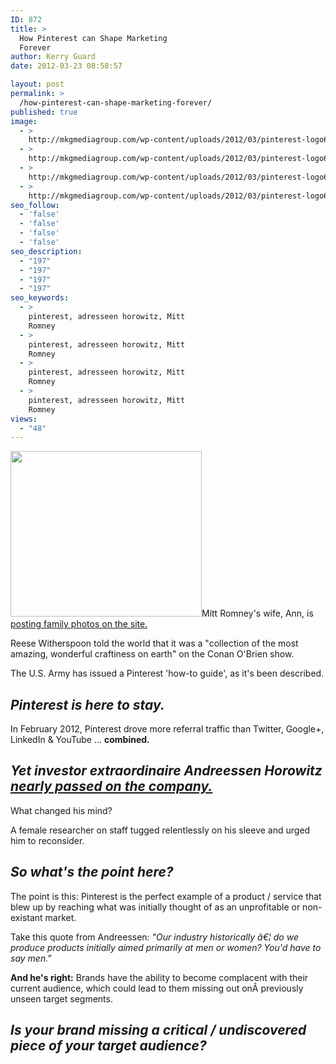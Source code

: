 ```yaml
---
ID: 872
title: >
  How Pinterest can Shape Marketing
  Forever
author: Kerry Guard
date: 2012-03-23 08:58:57

layout: post
permalink: >
  /how-pinterest-can-shape-marketing-forever/
published: true
image:
  - >
    http://mkgmediagroup.com/wp-content/uploads/2012/03/pinterest-logo6.jpeg
  - >
    http://mkgmediagroup.com/wp-content/uploads/2012/03/pinterest-logo6.jpeg
  - >
    http://mkgmediagroup.com/wp-content/uploads/2012/03/pinterest-logo6.jpeg
  - >
    http://mkgmediagroup.com/wp-content/uploads/2012/03/pinterest-logo6.jpeg
seo_follow:
  - 'false'
  - 'false'
  - 'false'
  - 'false'
seo_description:
  - "197"
  - "197"
  - "197"
  - "197"
seo_keywords:
  - >
    pinterest, adresseen horowitz, Mitt
    Romney
  - >
    pinterest, adresseen horowitz, Mitt
    Romney
  - >
    pinterest, adresseen horowitz, Mitt
    Romney
  - >
    pinterest, adresseen horowitz, Mitt
    Romney
views:
  - "48"
---
```

<img class="alignleft  wp-image-873" title="pinterest_visitors_stats" src="http://mkgmediagroup.com/wp-content/uploads/2012/04/pinterest_visitors.jpeg" alt="" width="306" height="265" />Mitt Romney's wife, Ann, is <a href="http://economy.money.cnn.com/2012/02/28/ann-romney-pins-it/" target="_blank">posting family photos on the site.</a>

Reese Witherspoon told the world that it was a "collection of the most amazing, wonderful craftiness on earth" on the Conan O'Brien show.

The U.S. Army has issued a Pinterest 'how-to guide', as it's been described.
<h2><em>Pinterest is here to stay.</em></h2>
In February 2012, Pinterest drove more referral traffic than Twitter, Google+, LinkedIn &amp; YouTube ... <strong>combined.</strong>
<h2><em>Yet investor extraordinaire Andreessen Horowitz <a href="http://finance.fortune.cnn.com/2011/10/10/venture-capital-deals-21/" target="_blank">nearly passed on the company.</a></em></h2>
What changed his mind?

A female researcher on staff tugged relentlessly on his sleeve and urged him to reconsider.
<h2><em>So what's the point here?</em></h2>
The point is this: Pinterest is the perfect example of a product / service that blew up by reaching what was initially thought of as an unprofitable or non-existant market.

Take this quote from Andreessen: <em>"Our industry historically â€¦ do we produce products initially aimed primarily at men or women? You'd have to say men."</em>

<strong>And he's right:</strong> Brands have the ability to become complacent with their current audience, which could lead to them missing out onÂ previously unseen target segments.
<h2><em>Is your brand missing a critical / undiscovered piece of your target audience?</em></h2>